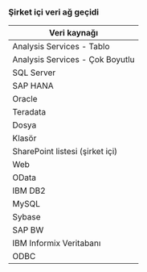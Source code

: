 ### <a name="on-premises-data-gateway"></a>Şirket içi veri ağ geçidi
| **Veri kaynağı** |
| --- |
| Analysis Services - Tablo |
| Analysis Services - Çok Boyutlu |
| SQL Server |
| SAP HANA |
| Oracle |
| Teradata |
| Dosya |
| Klasör |
| SharePoint listesi (şirket içi) |
| Web |
| OData |
| IBM DB2 |
| MySQL |
| Sybase |
| SAP BW |
| IBM Informix Veritabanı |
| ODBC |

